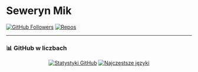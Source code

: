 # Seweryn Mik 

[![GitHub Followers](https://img.shields.io/github/followers/sewerynmik?label=Follow&style=for-the-badge)](https://github.com/sewerynmik)
[![Repos](https://img.shields.io/badge/Repositories-%E2%9C%94%EF%B8%8F-blue?style=for-the-badge)](https://github.com/sewerynmik?tab=repositories)

---

### 📊 **GitHub w liczbach**

<div align="center">
  
[![Statystyki GitHub](https://github-readme-stats.vercel.app/api?username=sewerynmik&theme=radical&show_icons=true&hide_border=true&count_private=true&include_all_commits=true&custom_title=Statystyki+Github&card_width=450)](https://github.com/sewerynmik)
[![Najczęstsze języki](https://github-readme-stats.vercel.app/api/top-langs/?username=sewerynmik&theme=radical&hide_border=true&layout=compact&langs_count=8&card_width=300)](https://github.com/sewerynmik)

</div>

